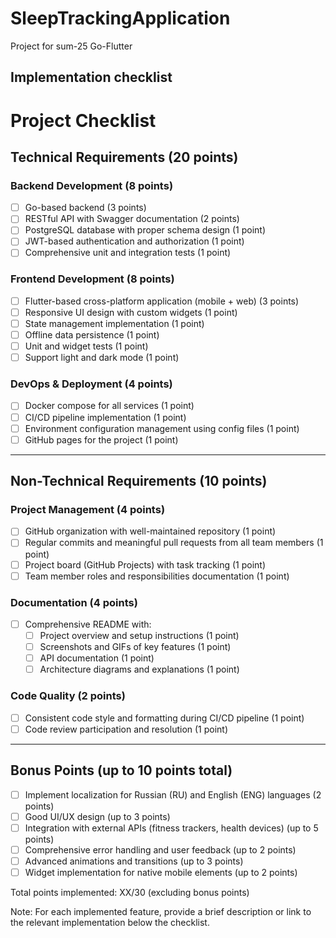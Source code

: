 # SleepTrackingApplication
Project for sum-25 Go-Flutter
## Implementation checklist

# Project Checklist

## Technical Requirements (20 points)

### Backend Development (8 points)
- [ ] Go-based backend (3 points)
- [ ] RESTful API with Swagger documentation (2 points)
- [ ] PostgreSQL database with proper schema design (1 point)
- [ ] JWT-based authentication and authorization (1 point)
- [ ] Comprehensive unit and integration tests (1 point)

### Frontend Development (8 points)
- [ ] Flutter-based cross-platform application (mobile + web) (3 points)
- [ ] Responsive UI design with custom widgets (1 point)
- [ ] State management implementation (1 point)
- [ ] Offline data persistence (1 point)
- [ ] Unit and widget tests (1 point)
- [ ] Support light and dark mode (1 point)

### DevOps & Deployment (4 points)
- [ ] Docker compose for all services (1 point)
- [ ] CI/CD pipeline implementation (1 point)
- [ ] Environment configuration management using config files (1 point)
- [ ] GitHub pages for the project (1 point)

---

## Non-Technical Requirements (10 points)

### Project Management (4 points)
- [ ] GitHub organization with well-maintained repository (1 point)
- [ ] Regular commits and meaningful pull requests from all team members (1 point)
- [ ] Project board (GitHub Projects) with task tracking (1 point)
- [ ] Team member roles and responsibilities documentation (1 point)

### Documentation (4 points)
- [ ] Comprehensive README with:
  - [ ] Project overview and setup instructions (1 point)
  - [ ] Screenshots and GIFs of key features (1 point)
  - [ ] API documentation (1 point)
  - [ ] Architecture diagrams and explanations (1 point)

### Code Quality (2 points)
- [ ] Consistent code style and formatting during CI/CD pipeline (1 point)
- [ ] Code review participation and resolution (1 point)

---

## Bonus Points (up to 10 points total)
- [ ] Implement localization for Russian (RU) and English (ENG) languages (2 points)
- [ ] Good UI/UX design (up to 3 points)
- [ ] Integration with external APIs (fitness trackers, health devices) (up to 5 points)
- [ ] Comprehensive error handling and user feedback (up to 2 points)
- [ ] Advanced animations and transitions (up to 3 points)
- [ ] Widget implementation for native mobile elements (up to 2 points)

Total points implemented: XX/30 (excluding bonus points)

Note: For each implemented feature, provide a brief description or link to the relevant implementation below the checklist.

